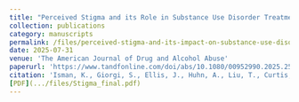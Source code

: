 ```yaml
---
title: "Perceived Stigma and its Role in Substance Use Disorder Treatment Completion"
collection: publications
category: manuscripts
permalink: /files/perceived-stigma-and-its-impact-on-substance-use-disorder-and-mental-health.md
date: 2025-07-31
venue: 'The American Journal of Drug and Alcohol Abuse'
paperurl: 'https://www.tandfonline.com/doi/abs/10.1080/00952990.2025.2528778'
citation: 'Isman, K., Giorgi, S., Ellis, J., Huhn, A., Liu, T., Curtis, B. (2025). &quot;Perceived Stigma and its Role in Substance Use  Disorder Treatment Completion&quot; <i>The American Journal on Drug Abuse</i>.'
[PDF](.../files/Stigma_final.pdf)
---
```

